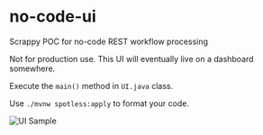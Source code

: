 # no-code-ui
Scrappy POC for no-code REST workflow processing

Not for production use.  This UI will eventually live on a dashboard somewhere.

Execute the `main()` method in `UI.java` class.

Use `./mvnw spotless:apply` to format your code.

![UI Sample](https://github.com/dbwiddis/no-code-ui/assets/9291703/7380ea31-068f-47fa-b9b2-0f8b140ac6dc)
